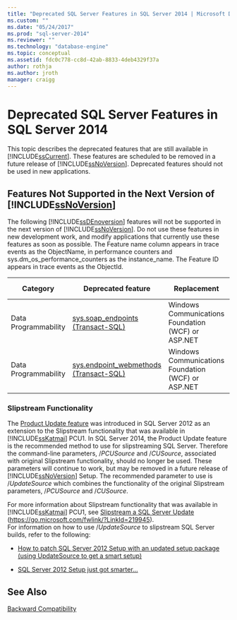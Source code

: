 ```yaml
---
title: "Deprecated SQL Server Features in SQL Server 2014 | Microsoft Docs"
ms.custom: ""
ms.date: "05/24/2017"
ms.prod: "sql-server-2014"
ms.reviewer: ""
ms.technology: "database-engine"
ms.topic: conceptual
ms.assetid: fdc0c778-cc8d-42ab-8833-4deb4329f37a
author: rothja
ms.author: jroth
manager: craigg
---
```

# Deprecated SQL Server Features in SQL Server 2014
  This topic describes the deprecated features that are still available in [!INCLUDE[ssCurrent](../includes/sscurrent-md.md)]. These features are scheduled to be removed in a future release of [!INCLUDE[ssNoVersion](../includes/ssnoversion-md.md)]. Deprecated features should not be used in new applications.  
  
## Features Not Supported in the Next Version of [!INCLUDE[ssNoVersion](../includes/ssnoversion-md.md)]  
 The following [!INCLUDE[ssDEnoversion](../includes/ssdenoversion-md.md)] features will not be supported in the next version of [!INCLUDE[ssNoVersion](../includes/ssnoversion-md.md)]. Do not use these features in new development work, and modify applications that currently use these features as soon as possible. The Feature name column appears in trace events as the ObjectName, in performance counters and sys.dm_os_performance_counters as the instance_name. The Feature ID appears in trace events as the ObjectId.  
  
|Category|Deprecated feature|Replacement|Feature name|Feature ID|  
|--------------|------------------------|-----------------|------------------|----------------|  
|Data Programmability|[sys.soap_endpoints &#40;Transact-SQL&#41;](/sql/relational-databases/system-catalog-views/sys-soap-endpoints-transact-sql)|Windows Communications Foundation (WCF) or ASP.NET|Native XML Web Services|22|  
|Data Programmability|[sys.endpoint_webmethods &#40;Transact-SQL&#41;](/sql/relational-databases/system-catalog-views/sys-endpoint-webmethods-transact-sql)|Windows Communications Foundation (WCF) or ASP.NET|Native XML Web Services|23|  
  
### Slipstream Functionality  
 The [Product Update feature](/previous-versions/sql/sql-server-2012/hh231670(v=sql.110)?redirectedfrom=MSDN) was introduced in SQL Server 2012 as an extension to the  Slipstream functionality that was available in [!INCLUDE[ssKatmai](../includes/sskatmai-md.md)] PCU1. In SQL Server 2014, the Product Update feature is the recommended method to use for slipstreaming SQL Server. Therefore the command-line parameters, /*PCUSource* and /*CUSource*, associated with original Slipstream functionality, should no longer be used. These parameters will continue to work, but may be removed in a future release of [!INCLUDE[ssNoVersion](../includes/ssnoversion-md.md)] Setup. The recommended parameter to use is /*UpdateSource* which combines the functionality of the original Slipstream parameters, /*PCUSource* and /*CUSource*.  
  
 For more information about Slipstream functionality that was available in [!INCLUDE[ssKatmai](../includes/sskatmai-md.md)] PCU1, see [Slipstream a SQL Server Update](https://go.microsoft.com/fwlink/?LinkId=219945) (https://go.microsoft.com/fwlink/?LinkId=219945).  
 For information on how to use /*UpdateSource* to slipstream SQL Server builds, refer to the following:
 
 - [How to patch SQL Server 2012 Setup with an updated setup package (using UpdateSource to get a smart setup)](https://blogs.msdn.microsoft.com/jason_howell/2012/08/28/how-to-patch-sql-server-2012-setup-with-an-updated-setup-package-using-updatesource-to-get-a-smart-setup/)
 
 - [SQL Server 2012 Setup just got smarter… ](https://techcommunity.microsoft.com/t5/SQL-Server-Support/SQL-Server-2012-Setup-just-got-smarter-8230/ba-p/317440)
 
## See Also  
 [Backward Compatibility](../../2014/getting-started/backward-compatibility.md)  
  
  
